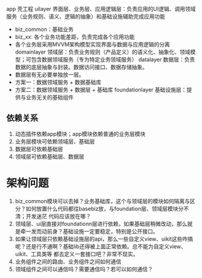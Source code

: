 app 壳工程
uilayer 界面层、业务层、应用逻辑层：负责应用的UI逻辑、调用领域服务（业务规则、语义、逻辑的抽象）和基础设施辅助完成应用功能
- biz_common：基础业务
- biz_xx: 各个业务功能差距，负责完成各个应用功能
- 各个业务层采用MVVM架构模型实现界面与数据与应用逻辑的分离
domainlayer 领域层：负责业务规则（产品定义）的语义化、抽象化、领域模型；可包含数据领域服务（专为特定业务领域服务）
datalayer 数据层：负责数据的底层抽象与封装。数据访问接口、数据存储抽象。
- 数据层有无必要单独放一层。
- 方案一：数据领域服务 + 数据基础库
- 方案二：数据领域服务 + 数据层 + 基础库
foundationlayer 基础设施层：提供与业务无关的基础组件

## 依赖关系
1. 动态插件依赖app模块；app模块依赖普通的业务层模块
2. 业务层模块可依赖领域层、基础层
3. 数据层可依赖基础层
4. 领域层可依赖基础层、数据层

# 架构问题

1. biz_common模块可以去掉？业务基础库，这个与领域层的模块如何隔离与区分？如何放置什么代码都往basebiz放，与foundation层、领域层模块分不清；开发迷茫
    代码应该放在哪？
2. 领域层、ui层直接对foundationn层进行依赖，如果基础层稍微改动，那么就是牵一发而动前身？基础设施一定要稳定，特别是公开接口。
3. 如果让领域层只依赖基础设施层的api，那么一些自定义view、uikit这些咋搞呢？还是行不通啊？基础lib还得被上面正常依赖。总不能为自定义view、uikit、工具类等
    都去定义一套接口吧？非常不现实。
4. 业务组件之间的路由、业务组件之间如何通信
5. 领域组件之间可以通信吗？需要通信吗？若可以如何通信？

